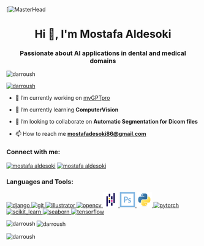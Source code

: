 [![MasterHead](https://mygptpro.streamlit.app/~/+/media/a508c653c6ab014d06b4f06618435131d30bc081bc29be468d4046ed.png)
<h1 align="center">Hi 👋, I'm Mostafa Aldesoki</h1>
<h3 align="center">Passionate about AI applications in dental and medical domains</h3>

<p align="left"> <img src="https://komarev.com/ghpvc/?username=darroush&label=Profile%20views&color=0e75b6&style=flat" alt="darroush" /> </p>

<p align="left"> <a href="https://github.com/ryo-ma/github-profile-trophy"><img src="https://github-profile-trophy.vercel.app/?username=darroush" alt="darroush" /></a> </p>

- 🔭 I’m currently working on [myGPTpro](https://mygptpro.streamlit.app/)

- 🌱 I’m currently learning **ComputerVision**

- 👯 I’m looking to collaborate on **Automatic Segmentation for Dicom files**

- 📫 How to reach me **mostafadesoki86@gmail.com**

<h3 align="left">Connect with me:</h3>
<p align="left">
<a href="https://linkedin.com/in/mostafa aldesoki" target="blank"><img align="center" src="https://raw.githubusercontent.com/rahuldkjain/github-profile-readme-generator/master/src/images/icons/Social/linked-in-alt.svg" alt="mostafa aldesoki" height="30" width="40" /></a>
<a href="https://www.youtube.com/c/mostafa aldesoki" target="blank"><img align="center" src="https://raw.githubusercontent.com/rahuldkjain/github-profile-readme-generator/master/src/images/icons/Social/youtube.svg" alt="mostafa aldesoki" height="30" width="40" /></a>
</p>

<h3 align="left">Languages and Tools:</h3>
<p align="left"> <a href="https://www.djangoproject.com/" target="_blank" rel="noreferrer"> <img src="https://cdn.worldvectorlogo.com/logos/django.svg" alt="django" width="40" height="40"/> </a> <a href="https://git-scm.com/" target="_blank" rel="noreferrer"> <img src="https://www.vectorlogo.zone/logos/git-scm/git-scm-icon.svg" alt="git" width="40" height="40"/> </a> <a href="https://www.adobe.com/in/products/illustrator.html" target="_blank" rel="noreferrer"> <img src="https://www.vectorlogo.zone/logos/adobe_illustrator/adobe_illustrator-icon.svg" alt="illustrator" width="40" height="40"/> </a> <a href="https://opencv.org/" target="_blank" rel="noreferrer"> <img src="https://www.vectorlogo.zone/logos/opencv/opencv-icon.svg" alt="opencv" width="40" height="40"/> </a> <a href="https://pandas.pydata.org/" target="_blank" rel="noreferrer"> <img src="https://raw.githubusercontent.com/devicons/devicon/2ae2a900d2f041da66e950e4d48052658d850630/icons/pandas/pandas-original.svg" alt="pandas" width="40" height="40"/> </a> <a href="https://www.photoshop.com/en" target="_blank" rel="noreferrer"> <img src="https://raw.githubusercontent.com/devicons/devicon/master/icons/photoshop/photoshop-line.svg" alt="photoshop" width="40" height="40"/> </a> <a href="https://www.python.org" target="_blank" rel="noreferrer"> <img src="https://raw.githubusercontent.com/devicons/devicon/master/icons/python/python-original.svg" alt="python" width="40" height="40"/> </a> <a href="https://pytorch.org/" target="_blank" rel="noreferrer"> <img src="https://www.vectorlogo.zone/logos/pytorch/pytorch-icon.svg" alt="pytorch" width="40" height="40"/> </a> <a href="https://scikit-learn.org/" target="_blank" rel="noreferrer"> <img src="https://upload.wikimedia.org/wikipedia/commons/0/05/Scikit_learn_logo_small.svg" alt="scikit_learn" width="40" height="40"/> </a> <a href="https://seaborn.pydata.org/" target="_blank" rel="noreferrer"> <img src="https://seaborn.pydata.org/_images/logo-mark-lightbg.svg" alt="seaborn" width="40" height="40"/> </a> <a href="https://www.tensorflow.org" target="_blank" rel="noreferrer"> <img src="https://www.vectorlogo.zone/logos/tensorflow/tensorflow-icon.svg" alt="tensorflow" width="40" height="40"/> </a> </p>

<p><img align="left" src="https://github-readme-stats.vercel.app/api/top-langs?username=darroush&show_icons=true&locale=en&layout=compact" alt="darroush" /></p>

<p>&nbsp;<img align="center" src="https://github-readme-stats.vercel.app/api?username=darroush&show_icons=true&locale=en" alt="darroush" /></p>

<p><img align="center" src="https://github-readme-streak-stats.herokuapp.com/?user=darroush&" alt="darroush" /></p>
